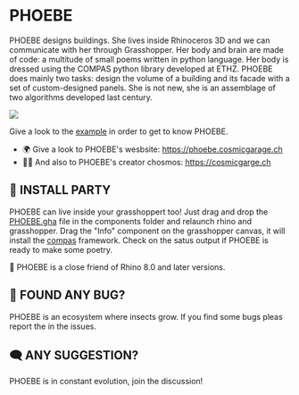 # PHOEBE

PHOEBE designs buildings. She lives inside Rhinoceros 3D and we can communicate with her through Grasshopper. Her body and brain are made of code: a multitude of small poems written in python language. Her body is dressed using the COMPAS python library developed at ETHZ. PHOEBE does mainly two tasks: design the volume of a building and its facade with a set of custom-designed panels. She is not new, she is an assemblage of two algorithms developed last century.

![](https://github.com/ericgozzi/PHOEBE/blob/website/public/Structure%20001.png)


Give a look to the [example](EXAMPLE_PHOEBE.gh) in order to get to know PHOEBE.

- 🌍 Give a look to PHOEBE's wesbsite: https://phoebe.cosmicgarage.ch
- 🧑‍🚀 And also to PHOEBE's creator chosmos: https://cosmicgarge.ch



## 🎉 INSTALL PARTY
PHOEBE can live inside your grasshoppert too! Just drag and drop the [PHOEBE.gha](PHOEBE.gha) file in the components folder and relaunch rhino and grasshopper. 
Drag the "Info" component on the grasshopper canvas, it will install the [compas](https://compas.dev/#/) framework. Check on the satus output if PHOEBE is ready to make some poetry. 

🦏 PHOEBE is a close friend of Rhino 8.0 and later versions. 


## 🐛 FOUND ANY BUG? 
PHOEBE is an ecosystem where insects grow. If you find some bugs pleas report the in the issues. 

## 🗨️ ANY SUGGESTION?
PHOEBE is in constant evolution, join the  discussion!
